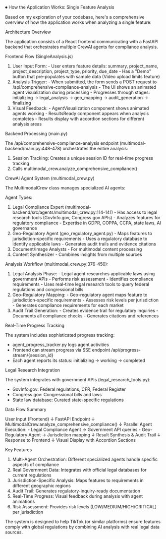 ⏺ How the Application Works: Single Feature Analysis

  Based on my exploration of your codebase, here's a comprehensive overview of how the application works when analyzing a single feature:

  Architecture Overview

  The application consists of a React frontend communicating with a FastAPI backend that orchestrates multiple CrewAI agents for compliance analysis.

  Frontend Flow (SingleAnalysis.js)

  1. User Input Form:
    - User enters feature details: summary, project_name, project_description, project_type, priority, due_date
    - Has a "Demo" button that pre-populates with sample data (Video upload limits feature)
  2. Analysis Trigger:
    - When submitted, the form sends a POST request to /api/comprehensive-compliance-analysis
    - The UI shows an animated agent visualization during processing
    - Progresses through stages: initializing → legal_analysis → geo_mapping → audit_generation → finalizing
  3. Visual Feedback:
    - AgentVisualization component shows animated agents working
    - ResultsReady component appears when analysis completes
    - Results display with accordion sections for different analysis areas

  Backend Processing (main.py)

  The /api/comprehensive-compliance-analysis endpoint (multimodal-backend/main.py:448-478) orchestrates the entire analysis:

  1. Session Tracking: Creates a unique session ID for real-time progress tracking
  2. Calls multimodal_crew.analyze_comprehensive_compliance()

  CrewAI Agent System (multimodal_crew.py)

  The MultimodalCrew class manages specialized AI agents:

  Agent Types:

  1. Legal Compliance Expert (multimodal-backend/src/agents/multimodal_crew.py:114-141)
    - Has access to legal research tools (GovInfo.gov, Congress.gov APIs)
    - Analyzes features for regulatory compliance
    - Expertise in GDPR, COPPA, CCPA, state laws, AI governance
  2. Geo-Regulatory Agent (geo_regulatory_agent.py)
    - Maps features to jurisdiction-specific requirements
    - Uses a regulatory database to identify applicable laws
    - Generates audit trails and evidence citations
  3. Document/Image Analysts - For multimodal content processing
  4. Content Synthesizer - Combines insights from multiple sources

  Analysis Workflow (multimodal_crew.py:376-450):

  1. Legal Analysis Phase:
    - Legal agent researches applicable laws using government APIs
    - Performs risk assessment
    - Identifies compliance requirements
    - Uses real-time legal research tools to query federal regulations and congressional bills
  2. Geo-Regulatory Mapping:
    - Geo-regulatory agent maps feature to jurisdiction-specific requirements
    - Assesses risk levels per jurisdiction
    - Generates compliance requirements for each market
  3. Audit Trail Generation:
    - Creates evidence trail for regulatory inquiries
    - Documents all compliance checks
    - Generates citations and references

  Real-Time Progress Tracking

  The system includes sophisticated progress tracking:
  - agent_progress_tracker.py logs agent activities
  - Frontend can stream progress via SSE endpoint /api/progress-stream/{session_id}
  - Each agent reports its status: initializing → working → completed

  Legal Research Integration

  The system integrates with government APIs (legal_research_tools.py):
  - GovInfo.gov: Federal regulations, CFR, Federal Register
  - Congress.gov: Congressional bills and laws
  - State law database: Curated state-specific regulations

  Data Flow Summary

  User Input (Frontend)
      ↓
  FastAPI Endpoint
      ↓
  MultimodalCrew.analyze_comprehensive_compliance()
      ↓
  Parallel Agent Execution:
      - Legal Compliance Agent → Government API queries
      - Geo-Regulatory Agent → Jurisdiction mapping
      ↓
  Result Synthesis & Audit Trail
      ↓
  Response to Frontend
      ↓
  Visual Display with Accordion Sections

  Key Features

  1. Multi-Agent Orchestration: Different specialized agents handle specific aspects of compliance
  2. Real Government Data: Integrates with official legal databases for current regulations
  3. Jurisdiction-Specific Analysis: Maps features to requirements in different geographic regions
  4. Audit Trail: Generates regulatory-inquiry-ready documentation
  5. Real-Time Progress: Visual feedback during analysis with agent animations
  6. Risk Assessment: Provides risk levels (LOW/MEDIUM/HIGH/CRITICAL) per jurisdiction

  The system is designed to help TikTok (or similar platforms) ensure features comply with global regulations by combining AI analysis with real legal data sources.